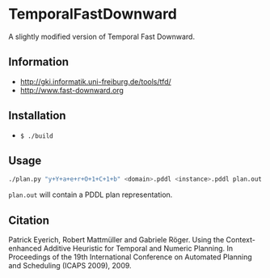 # TemporalFastDownward

A slightly modified version of Temporal Fast Downward.

## Information

* http://gki.informatik.uni-freiburg.de/tools/tfd/
* http://www.fast-downward.org

## Installation

* `$ ./build`

## Usage

```bash
./plan.py "y+Y+a+e+r+O+1+C+1+b" <domain>.pddl <instance>.pddl plan.out
```

`plan.out` will contain a PDDL plan representation.

## Citation

Patrick Eyerich, Robert Mattmüller and Gabriele Röger.
Using the Context-enhanced Additive Heuristic for Temporal and Numeric Planning.
In Proceedings of the 19th International Conference on Automated Planning and Scheduling (ICAPS 2009), 2009. 
